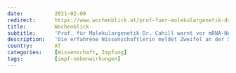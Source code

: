```yaml
---
date:          2021-02-09
redirect:      https://www.wochenblick.at/prof-fuer-molekulargenetik-dr-cahill-warnt-vor-mrna-nebenwirkungen/
title:         Wochenblick
subtitle:      'Prof. für Molekulargenetik Dr. Cahill warnt vor mRNA-Nebenwirkungen'
description:   'Die erfahrene Wissenschaftlerin meldet Zweifel an der Sicherheit der mRNA-Impfstoffe an. Vor allem ältere Personen wären gefährdet.'
country:       AT
categories:    [Wissenschaft, Impfung]
tags:          [impf-nebenwirkungen]
---
```

